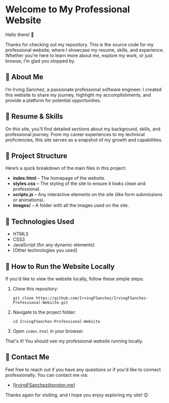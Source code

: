 # Welcome to My Professional Website

Hello there! 👋

Thanks for checking out my repository. This is the source code for my professional website, where I showcase my resume, skills, and experience. Whether you’re here to learn more about me, explore my work, or just browse, I’m glad you stopped by.

## 🚀 About Me

I’m Irving Sanchez, a passionate professional software engineer. I created this website to share my journey, highlight my accomplishments, and provide a platform for potential opportunities.

## 💼 Resume & Skills

On this site, you’ll find detailed sections about my background, skills, and professional journey. From my career experiences to my technical proficiencies, this site serves as a snapshot of my growth and capabilities.

## 📂 Project Structure

Here’s a quick breakdown of the main files in this project:

- **index.html** – The homepage of the website.
- **styles.css** – The styling of the site to ensure it looks clean and professional.
- **scripts.js** – Any interactive elements on the site (like form submissions or animations).
- **images/** – A folder with all the images used on the site.

## 🔧 Technologies Used

- HTML5
- CSS3
- JavaScript (for any dynamic elements)
- [Other technologies you used]

## 🚀 How to Run the Website Locally

If you'd like to view the website locally, follow these simple steps:

1. Clone this repository:

   ```
   git clone https://github.com/IrvingFSanchez/IrvingFSanchez-Professional-Website.git
   ```

2. Navigate to the project folder:

   ```
   cd IrvingFSanchez-Professional-Website
   ```

3. Open `index.html` in your browser.

That's it! You should see my professional website running locally.

## 🤝 Contact Me

Feel free to reach out if you have any questions or if you'd like to connect professionally. You can contact me via:

- [IrvingFSanchez@proton.me]

Thanks again for visiting, and I hope you enjoy exploring my site! 😊
